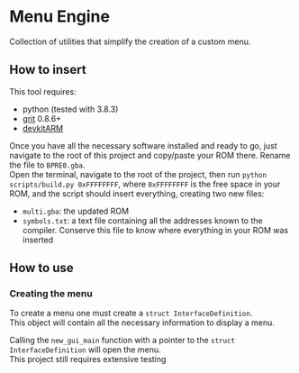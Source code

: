 # Menu Engine
Collection of utilities that simplify the creation of a custom menu.  

## How to insert
This tool requires:
- python (tested with 3.8.3)
- [grit](https://www.coranac.com/projects/grit/) 0.8.6+
- [devkitARM](https://devkitpro.org/wiki/devkitARM)

Once you have all the necessary software installed and ready to go, just navigate to the root of this project and copy/paste your ROM there. Rename the file to `BPRE0.gba`.  
Open the terminal, navigate to the root of the project, then run `python scripts/build.py 0xFFFFFFFF`, where `0xFFFFFFFF` is the free space in your ROM, and the script should insert everything, creating two new files:
- `multi.gba`: the updated ROM
- `symbols.txt`: a text file containing all the addresses known to the compiler. Conserve this file to know where everything in your ROM was inserted

## How to use

### Creating the menu
To create a menu one must create a `struct InterfaceDefinition`.  
This object will contain all the necessary information to display a menu.

Calling the `new_gui_main` function with a pointer to the `struct InterfaceDefinition` will open the menu.  
This project still requires extensive testing